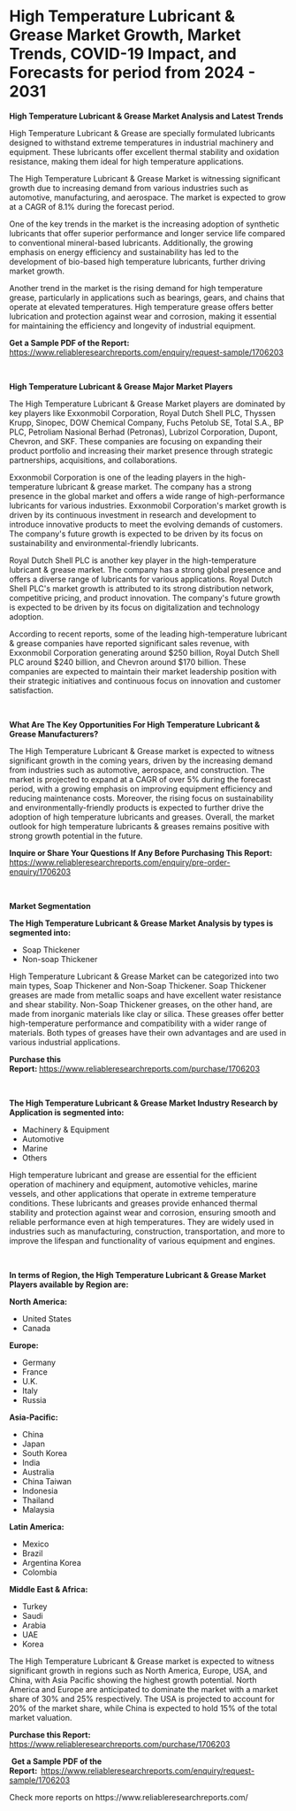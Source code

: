 <p><h1>High Temperature Lubricant & Grease Market Growth, Market Trends, COVID-19 Impact, and Forecasts for period from 2024 - 2031</h1></p><p><strong>High Temperature Lubricant & Grease Market Analysis and Latest Trends</strong></p>
<p><p>High Temperature Lubricant & Grease are specially formulated lubricants designed to withstand extreme temperatures in industrial machinery and equipment. These lubricants offer excellent thermal stability and oxidation resistance, making them ideal for high temperature applications.</p><p>The High Temperature Lubricant & Grease Market is witnessing significant growth due to increasing demand from various industries such as automotive, manufacturing, and aerospace. The market is expected to grow at a CAGR of 8.1% during the forecast period.</p><p>One of the key trends in the market is the increasing adoption of synthetic lubricants that offer superior performance and longer service life compared to conventional mineral-based lubricants. Additionally, the growing emphasis on energy efficiency and sustainability has led to the development of bio-based high temperature lubricants, further driving market growth.</p><p>Another trend in the market is the rising demand for high temperature grease, particularly in applications such as bearings, gears, and chains that operate at elevated temperatures. High temperature grease offers better lubrication and protection against wear and corrosion, making it essential for maintaining the efficiency and longevity of industrial equipment.</p></p>
<p><strong>Get a Sample PDF of the Report:&nbsp;</strong> <a href="https://www.reliableresearchreports.com/enquiry/request-sample/1706203">https://www.reliableresearchreports.com/enquiry/request-sample/1706203</a></p>
<p>&nbsp;</p>
<p><strong>High Temperature Lubricant & Grease Major Market Players</strong></p>
<p><p>The High Temperature Lubricant & Grease Market players are dominated by key players like Exxonmobil Corporation, Royal Dutch Shell PLC, Thyssen Krupp, Sinopec, DOW Chemical Company, Fuchs Petolub SE, Total S.A., BP PLC, Petroliam Nasional Berhad (Petronas), Lubrizol Corporation, Dupont, Chevron, and SKF. These companies are focusing on expanding their product portfolio and increasing their market presence through strategic partnerships, acquisitions, and collaborations.</p><p>Exxonmobil Corporation is one of the leading players in the high-temperature lubricant & grease market. The company has a strong presence in the global market and offers a wide range of high-performance lubricants for various industries. Exxonmobil Corporation's market growth is driven by its continuous investment in research and development to introduce innovative products to meet the evolving demands of customers. The company's future growth is expected to be driven by its focus on sustainability and environmental-friendly lubricants.</p><p>Royal Dutch Shell PLC is another key player in the high-temperature lubricant & grease market. The company has a strong global presence and offers a diverse range of lubricants for various applications. Royal Dutch Shell PLC's market growth is attributed to its strong distribution network, competitive pricing, and product innovation. The company's future growth is expected to be driven by its focus on digitalization and technology adoption.</p><p>According to recent reports, some of the leading high-temperature lubricant & grease companies have reported significant sales revenue, with Exxonmobil Corporation generating around $250 billion, Royal Dutch Shell PLC around $240 billion, and Chevron around $170 billion. These companies are expected to maintain their market leadership position with their strategic initiatives and continuous focus on innovation and customer satisfaction.</p></p>
<p>&nbsp;</p>
<p><strong>What Are The Key Opportunities For High Temperature Lubricant & Grease Manufacturers?</strong></p>
<p><p>The High Temperature Lubricant & Grease market is expected to witness significant growth in the coming years, driven by the increasing demand from industries such as automotive, aerospace, and construction. The market is projected to expand at a CAGR of over 5% during the forecast period, with a growing emphasis on improving equipment efficiency and reducing maintenance costs. Moreover, the rising focus on sustainability and environmentally-friendly products is expected to further drive the adoption of high temperature lubricants and greases. Overall, the market outlook for high temperature lubricants & greases remains positive with strong growth potential in the future.</p></p>
<p><strong>Inquire or Share Your Questions If Any Before Purchasing This Report:</strong> <a href="https://www.reliableresearchreports.com/enquiry/pre-order-enquiry/1706203">https://www.reliableresearchreports.com/enquiry/pre-order-enquiry/1706203</a></p>
<p>&nbsp;</p>
<p><strong>Market Segmentation</strong></p>
<p><strong>The High Temperature Lubricant & Grease Market Analysis by types is segmented into:</strong></p>
<p><ul><li>Soap Thickener</li><li>Non-soap Thickener</li></ul></p>
<p><p>High Temperature Lubricant & Grease Market can be categorized into two main types, Soap Thickener and Non-Soap Thickener. Soap Thickener greases are made from metallic soaps and have excellent water resistance and shear stability. Non-Soap Thickener greases, on the other hand, are made from inorganic materials like clay or silica. These greases offer better high-temperature performance and compatibility with a wider range of materials. Both types of greases have their own advantages and are used in various industrial applications.</p></p>
<p><strong>Purchase this Report:&nbsp;</strong><a href="https://www.reliableresearchreports.com/purchase/1706203">https://www.reliableresearchreports.com/purchase/1706203</a></p>
<p>&nbsp;</p>
<p><strong>The High Temperature Lubricant & Grease Market Industry Research by Application is segmented into:</strong></p>
<p><ul><li>Machinery & Equipment</li><li>Automotive</li><li>Marine</li><li>Others</li></ul></p>
<p><p>High temperature lubricant and grease are essential for the efficient operation of machinery and equipment, automotive vehicles, marine vessels, and other applications that operate in extreme temperature conditions. These lubricants and greases provide enhanced thermal stability and protection against wear and corrosion, ensuring smooth and reliable performance even at high temperatures. They are widely used in industries such as manufacturing, construction, transportation, and more to improve the lifespan and functionality of various equipment and engines.</p></p>
<p>&nbsp;</p>
<p><strong>In terms of Region, the High Temperature Lubricant & Grease Market Players available by Region are:</strong></p>
<p>
    <p> <strong> North America: </strong>
        <ul>
            <li>United States</li>
            <li>Canada</li>
        </ul>
        </p> 
    <p> <strong> Europe: </strong>
        <ul>
            <li>Germany</li>
            <li>France</li>
            <li>U.K.</li>
            <li>Italy</li>
            <li>Russia</li>
        </ul>
        </p> 
    <p> <strong> Asia-Pacific: </strong>
        <ul>
            <li>China</li>
            <li>Japan</li>
            <li>South Korea</li>
            <li>India</li>
            <li>Australia</li>
            <li>China Taiwan</li>
            <li>Indonesia</li>
            <li>Thailand</li>
            <li>Malaysia</li>
        </ul>
        </p> 
    <p> <strong> Latin America: </strong>
        <ul>
            <li>Mexico</li>
            <li>Brazil</li>
            <li>Argentina Korea</li>
            <li>Colombia</li>
        </ul>
        </p> 
    <p> <strong> Middle East & Africa: </strong>
        <ul>
            <li>Turkey</li>
            <li>Saudi</li>
            <li>Arabia</li>
            <li>UAE</li>
            <li>Korea</li>
        </ul>
    </p>
    </p>
<p><p>The High Temperature Lubricant & Grease market is expected to witness significant growth in regions such as North America, Europe, USA, and China, with Asia Pacific showing the highest growth potential. North America and Europe are anticipated to dominate the market with a market share of 30% and 25% respectively. The USA is projected to account for 20% of the market share, while China is expected to hold 15% of the total market valuation.</p></p>
<p><strong>Purchase this Report: </strong><a href="https://www.reliableresearchreports.com/purchase/1706203">https://www.reliableresearchreports.com/purchase/1706203</a></p>
<p>&nbsp;<strong>Get a Sample PDF of the Report:&nbsp;&nbsp;</strong><a href="https://www.reliableresearchreports.com/enquiry/request-sample/1706203">https://www.reliableresearchreports.com/enquiry/request-sample/1706203</a></p>
<p><strong></strong></p>
<p>Check more reports on https://www.reliableresearchreports.com/</p>